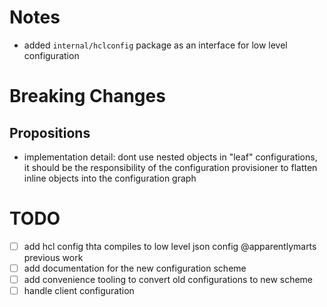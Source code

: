 # Notes

* added `internal/hclconfig` package as an interface for low level configuration

# Breaking Changes

## Propositions

* implementation detail: dont use nested objects in "leaf" configurations, it should be the responsibility of the configuration provisioner to flatten inline objects into the configuration graph

# TODO

* [ ] add hcl config thta compiles to low level json config @apparentlymarts previous work
* [ ] add documentation for the new configuration scheme
* [ ] add convenience tooling to convert old configurations to new scheme
* [ ] handle client configuration
